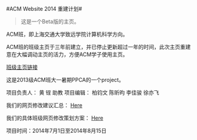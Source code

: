 #ACM Website 2014 重建计划#

>这是一个Beta版的主页。

ACM班，即上海交通大学致远学院计算机科学方向。

ACM班的班级主页于三年前建立，并已停止更新超过一年的时间，此次主页重建意在大幅调动主页的活力，方便ACM学子使用主页。

[班级主页链接](http://acm.sjtu.edu.cn)

这是2013级ACM班大一暑期PPCA的一个project。

项目负责人： 黄 锃 助教
项目编辑：	柏钧文  陈昕昀  李佳骏  徐亦飞 

我们的网页修改建议汇总： [Here](./Plan/advice.html)

我们的具体班级网页修改策划方案： [Here](./Plan/project.html)

项目时间：2014年7月1日至2014年8月15日
